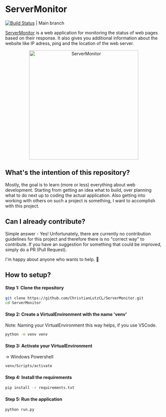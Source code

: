 # ServerMonitor

[![Build Status](https://travis-ci.org/ChristianLutzCL/ServerMonitor.svg?branch=master)](https://travis-ci.org/ChristianLutzCL/ServerMonitor) | Main branch

[ServerMonitor](https://monitor.inspiredprogrammer.com) is a web application for monitoring the status of web pages based on their response. It also gives you additional information about the website like IP adress, ping and the location of the web server.

<p align="center">
  <img alt="ServerMonitor" src="https://i.imgur.com/abCnQsI.png" height="350">
</p>


## What's the intention of this repository?
Mostly, the goal is to learn (more or less) everything about web development.
Starting from getting an idea what to build, over planning what to do next up to coding the actual application.
Also getting into working with others on such a project is something, I want to accomplish with this project.



## Can I already contribute?
Simple answer - Yes!
Unfortunately, there are currently no contribution guidelines for this project and therefore there is no "correct way" to contribute.
If you have an suggestion for something that could be improved, simply do a PR (Pull Request).

I'm happy about anyone who wants to help. 💪



## How to setup?
#### Step 1: Clone the repository
```bash
git clone https://github.com/ChristianLutzCL/ServerMonitor.git
cd ServerMonitor
```

#### Step 2: Create a VirtualEnvironment with the name 'venv'
Note: Naming your VirtualEnvironment this way helps, if you use VSCode.
```bash
python -m venv venv
```

#### Step 3: Activate your VirtualEnvironment
 -> Windows Powershell
```bash
venv/Scripts/activate
```

#### Step 4: Install the requirements
```bash
pip install -r requirements.txt
``` 

#### Step 5: Run the application
```bash
python run.py
``` 